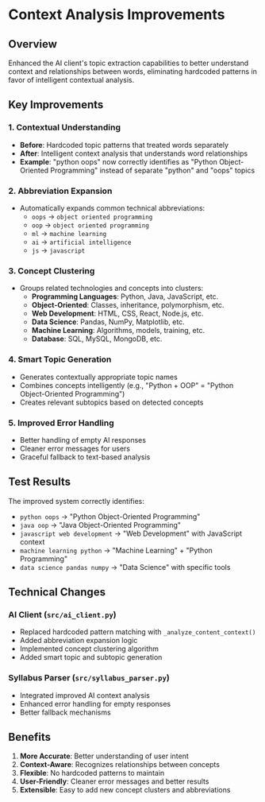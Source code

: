 # Context Analysis Improvements

## Overview
Enhanced the AI client's topic extraction capabilities to better understand context and relationships between words, eliminating hardcoded patterns in favor of intelligent contextual analysis.

## Key Improvements

### 1. Contextual Understanding
- **Before**: Hardcoded topic patterns that treated words separately
- **After**: Intelligent context analysis that understands word relationships
- **Example**: "python oops" now correctly identifies as "Python Object-Oriented Programming" instead of separate "python" and "oops" topics

### 2. Abbreviation Expansion
- Automatically expands common technical abbreviations:
  - `oops` → `object oriented programming`
  - `oop` → `object oriented programming`
  - `ml` → `machine learning`
  - `ai` → `artificial intelligence`
  - `js` → `javascript`

### 3. Concept Clustering
- Groups related technologies and concepts into clusters:
  - **Programming Languages**: Python, Java, JavaScript, etc.
  - **Object-Oriented**: Classes, inheritance, polymorphism, etc.
  - **Web Development**: HTML, CSS, React, Node.js, etc.
  - **Data Science**: Pandas, NumPy, Matplotlib, etc.
  - **Machine Learning**: Algorithms, models, training, etc.
  - **Database**: SQL, MySQL, MongoDB, etc.

### 4. Smart Topic Generation
- Generates contextually appropriate topic names
- Combines concepts intelligently (e.g., "Python + OOP" = "Python Object-Oriented Programming")
- Creates relevant subtopics based on detected concepts

### 5. Improved Error Handling
- Better handling of empty AI responses
- Cleaner error messages for users
- Graceful fallback to text-based analysis

## Test Results

The improved system correctly identifies:
- `python oops` → "Python Object-Oriented Programming"
- `java oop` → "Java Object-Oriented Programming"
- `javascript web development` → "Web Development" with JavaScript context
- `machine learning python` → "Machine Learning" + "Python Programming"
- `data science pandas numpy` → "Data Science" with specific tools

## Technical Changes

### AI Client (`src/ai_client.py`)
- Replaced hardcoded pattern matching with `_analyze_content_context()`
- Added abbreviation expansion logic
- Implemented concept clustering algorithm
- Added smart topic and subtopic generation

### Syllabus Parser (`src/syllabus_parser.py`)
- Integrated improved AI context analysis
- Enhanced error handling for empty responses
- Better fallback mechanisms

## Benefits
1. **More Accurate**: Better understanding of user intent
2. **Context-Aware**: Recognizes relationships between concepts
3. **Flexible**: No hardcoded patterns to maintain
4. **User-Friendly**: Cleaner error messages and better results
5. **Extensible**: Easy to add new concept clusters and abbreviations